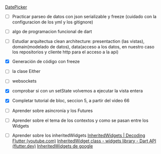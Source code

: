[DatePicker](https://www.udemy.com/course/draft/2639748/learn/lecture/16881180#overview)

- [ ] Practicar parseo de datos con json serializable y freeze (cuidado con la configuracion de los yml y los gitignore)

- [ ] algo de programacion funcional de dart

- [ ] Estudiar arquitectua clean architecture: presentaction (las vistas), domain(modelado de datos), data(acceso a los datos, en nuestro caso los repositorios y cliente http para el acceso a la api)

- [x] Generación de código con freeze

- [ ] la clase Either

- [ ] websockets

- [x] comprobar si con un setState volvemos a ejecutar la vista entera

- [x] Completar tutorial de bloc, seccion 5, a partir del video 66

- [ ] Aprender sobre asincronía y los Futures

- [ ] Aprender sobre el tema de los contextos y como se pasan entre los Widgets

- [ ] Aprender sobre los inheritedWidgets [InheritedWidgets | Decoding Flutter (youtube.com)](https://www.youtube.com/watch?v=og-vJqLzg2c)
[InheritedWidget class - widgets library - Dart API (flutter.dev)](https://api.flutter.dev/flutter/widgets/InheritedWidget-class.html)
[InheritedWidgets de google](https://www.youtube.com/watch?v=Zbm3hjPjQMk)




